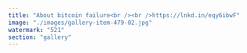 ```yaml
---
title: "About bitcoin failure<br /><br />https://lnkd.in/eqy6ibwF"
image: "./images/gallery-item-479-02.jpg"
watermark: "521"
section: "gallery"
---
```


